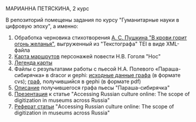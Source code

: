 МАРИАННА ПЕТЯСКИНА, 2 курс


В репозиторий помещены задания по курсу "Гуманитарные науки в цифровую эпоху", а именно:

1. Обработка черновика стихотворения [А. С. Пушкина "В крови горит огонь желанья"](https://github.com/petyaskina/mariana/blob/master/В%20крови%20горит%20огонь%20желанья.xml), выгруженный из "Текстографа" TEI в виде XML-файла
2. [Карта маршрутов](https://github.com/petyaskina/mariana/blob/master/КартаНос.geojson) персонажей повести Н.В. Гоголя "Нос"
3. [Легенда карты](https://github.com/petyaskina/mariana/blob/master/Легенда%20карты.md)
4. Файлы с результатами работы с пьесой Н.А. Полевого «Параша-сибирячка» в dracor и gephi: [исходные данные графа](https://github.com/petyaskina/mariana/blob/master/Параша-сибирячка.csv) (в формате cvs); [граф](https://github.com/petyaskina/mariana/blob/master/Параша-сибирячка.pdf), получившийся в gephi (в формате pdf)
5. [Описание](https://github.com/petyaskina/mariana/blob/master/Описание%20графа%20%22Параша-сибирячка%22.md) получившегося графа пьесы "Параша-сибирячка"
6. [Презентация](https://github.com/petyaskina/mariana/blob/master/Презентация%20Accessing%20Russian%20culture%20online.pdf) к статье "Accessing Russian culture online: The scope of digitization in museums across Russia"
7. [Реферат статьи](https://github.com/petyaskina/mariana/blob/master/Реферат%20Accessing%20Russian%20culture%20online.md) "Accessing Russian culture online: The scope of digitization in museums across Russia"


